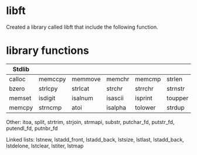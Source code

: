 # libft

Created a library called libft that include the following function.

# library functions

|Stdlib   |        |        |        |        |       |
|---------|--------|--------|--------|--------|-------|
|calloc   |memccpy |memmove |memchr  |memcmp  |strlen | 
|bzero    |strlcpy |strlcat |strchr  |strrchr |strnstr| 
|memset   |isdigit |isalnum |isascii |isprint |toupper| 
|memcpy   |strncmp |atoi    |isalpha |tolower |strdup |


 


Other:
itoa, split, strtrim, strjoin, strmapi, substr, putchar_fd, putstr_fd,
putendl_fd, putnbr_fd

Linked lists:
lstnew, lstadd_front, lstadd_back, lstsize, lstlast, lstadd_back, lstdelone,
lstclear, lstiter, lstmap
